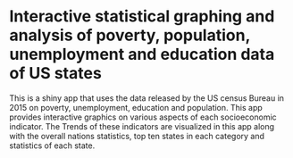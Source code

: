# Interactive statistical graphing and analysis of poverty, population, unemployment and education data of US states

This is a shiny app that uses the data released by the US census Bureau in 2015 on poverty, unemployment, education and population. This app provides interactive graphics on various aspects of each socioeconomic indicator. The Trends of these indicators are visualized in this app along with the overall nations statistics, top ten states in each category and statistics of each state.
